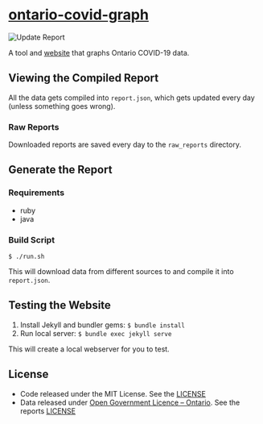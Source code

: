 # [ontario-covid-graph](https://ontario-covid.com/)
![Update Report](https://github.com/Manifaust/ontario-covid-graph/workflows/Update%20Report/badge.svg)

A tool and [website](https://ontario-covid.com/) that graphs Ontario COVID-19 data.

## Viewing the Compiled Report
All the data gets compiled into `report.json`, which gets updated every day (unless something goes wrong).

### Raw Reports
Downloaded reports are saved every day to the `raw_reports` directory.

## Generate the Report
### Requirements

* ruby
* java

### Build Script
`$ ./run.sh`

This will download data from different sources to and compile it into `report.json`.

## Testing the Website

1. Install Jekyll and bundler gems: `$ bundle install`
2. Run local server: `$ bundle exec jekyll serve`

This will create a local webserver for you to test.

## License
- Code released under the MIT License. See the [LICENSE](./LICENSE)
- Data released under [Open Government Licence – Ontario](https://www.ontario.ca/page/open-government-licence-ontario). See the reports [LICENSE](./raw_reports/LICENSE)
